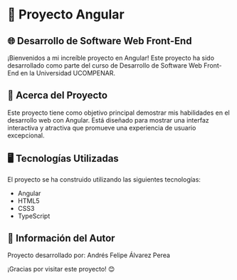 # 🚀 Proyecto Angular

## 🌐 Desarrollo de Software Web Front-End

¡Bienvenidos a mi increíble proyecto en Angular! Este proyecto ha sido desarrollado como parte del curso de Desarrollo de Software Web Front-End en la Universidad UCOMPENAR.

## 🌟 Acerca del Proyecto
Este proyecto tiene como objetivo principal demostrar mis habilidades en el desarrollo web con Angular. Está diseñado para mostrar una interfaz interactiva y atractiva que promueve una experiencia de usuario excepcional.

## 🖥️ Tecnologías Utilizadas
El proyecto se ha construido utilizando las siguientes tecnologías:

- Angular
- HTML5
- CSS3
- TypeScript

## 🌈 Información del Autor
Proyecto desarrollado por:
Andrés Felipe Álvarez Perea

¡Gracias por visitar este proyecto! 😊
